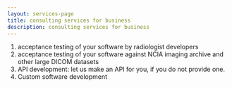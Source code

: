 ```yaml
---
layout: services-page
title: consulting services for business
description: consulting services for business
---
```


1. acceptance testing of your software by radiologist developers
2. acceptance testing of your software against NCIA imaging archive and other large DICOM datasets
3. API development: let us make an API for you, if you do not provide one.
4. Custom software development
